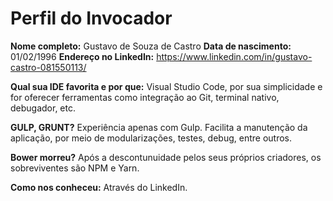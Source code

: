 Perfil do Invocador
========================

**Nome completo:**   Gustavo de Souza de Castro
**Data de nascimento:**   01/02/1996
**Endereço no LinkedIn:**   https://www.linkedin.com/in/gustavo-castro-081550113/

**Qual sua IDE favorita e por que:**   Visual Studio Code, por sua simplicidade e for oferecer ferramentas como integração ao Git, terminal nativo, debugador, etc.

**GULP, GRUNT?** Experiência apenas com Gulp. Facilita a manutenção da aplicação, por meio de modularizações, testes, debug, entre outros.

**Bower morreu?** Após a descontunuidade pelos seus próprios criadores, os sobreviventes são NPM e Yarn.

**Como nos conheceu:**   Através do LinkedIn.
